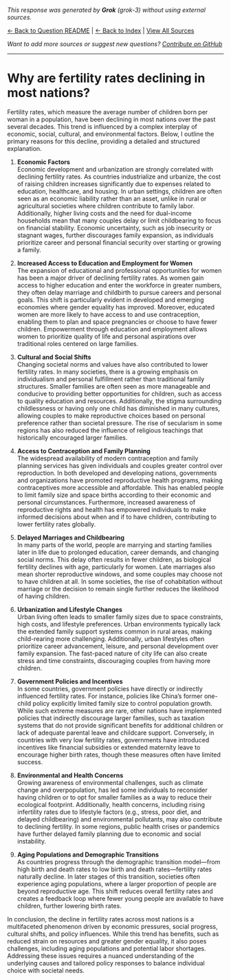 <!-- 
Generated by: grok
Model: grok-3
Prompt type: default
Generated at: 2025-06-12T22:51:54.250706
-->

*This response was generated by **Grok** (grok-3) without using external sources.*

[← Back to Question README](README.md) | [← Back to Index](../README.md) | [View All Sources](../allsources.md)

*Want to add more sources or suggest new questions? [Contribute on GitHub](https://github.com/justinwest/SuggestedSources)*

---

# Why are fertility rates declining in most nations?

Fertility rates, which measure the average number of children born per woman in a population, have been declining in most nations over the past several decades. This trend is influenced by a complex interplay of economic, social, cultural, and environmental factors. Below, I outline the primary reasons for this decline, providing a detailed and structured explanation.

1. **Economic Factors**  
   Economic development and urbanization are strongly correlated with declining fertility rates. As countries industrialize and urbanize, the cost of raising children increases significantly due to expenses related to education, healthcare, and housing. In urban settings, children are often seen as an economic liability rather than an asset, unlike in rural or agricultural societies where children contribute to family labor. Additionally, higher living costs and the need for dual-income households mean that many couples delay or limit childbearing to focus on financial stability. Economic uncertainty, such as job insecurity or stagnant wages, further discourages family expansion, as individuals prioritize career and personal financial security over starting or growing a family.

2. **Increased Access to Education and Employment for Women**  
   The expansion of educational and professional opportunities for women has been a major driver of declining fertility rates. As women gain access to higher education and enter the workforce in greater numbers, they often delay marriage and childbirth to pursue careers and personal goals. This shift is particularly evident in developed and emerging economies where gender equality has improved. Moreover, educated women are more likely to have access to and use contraception, enabling them to plan and space pregnancies or choose to have fewer children. Empowerment through education and employment allows women to prioritize quality of life and personal aspirations over traditional roles centered on large families.

3. **Cultural and Social Shifts**  
   Changing societal norms and values have also contributed to lower fertility rates. In many societies, there is a growing emphasis on individualism and personal fulfillment rather than traditional family structures. Smaller families are often seen as more manageable and conducive to providing better opportunities for children, such as access to quality education and resources. Additionally, the stigma surrounding childlessness or having only one child has diminished in many cultures, allowing couples to make reproductive choices based on personal preference rather than societal pressure. The rise of secularism in some regions has also reduced the influence of religious teachings that historically encouraged larger families.

4. **Access to Contraception and Family Planning**  
   The widespread availability of modern contraception and family planning services has given individuals and couples greater control over reproduction. In both developed and developing nations, governments and organizations have promoted reproductive health programs, making contraceptives more accessible and affordable. This has enabled people to limit family size and space births according to their economic and personal circumstances. Furthermore, increased awareness of reproductive rights and health has empowered individuals to make informed decisions about when and if to have children, contributing to lower fertility rates globally.

5. **Delayed Marriages and Childbearing**  
   In many parts of the world, people are marrying and starting families later in life due to prolonged education, career demands, and changing social norms. This delay often results in fewer children, as biological fertility declines with age, particularly for women. Late marriages also mean shorter reproductive windows, and some couples may choose not to have children at all. In some societies, the rise of cohabitation without marriage or the decision to remain single further reduces the likelihood of having children.

6. **Urbanization and Lifestyle Changes**  
   Urban living often leads to smaller family sizes due to space constraints, high costs, and lifestyle preferences. Urban environments typically lack the extended family support systems common in rural areas, making child-rearing more challenging. Additionally, urban lifestyles often prioritize career advancement, leisure, and personal development over family expansion. The fast-paced nature of city life can also create stress and time constraints, discouraging couples from having more children.

7. **Government Policies and Incentives**  
   In some countries, government policies have directly or indirectly influenced fertility rates. For instance, policies like China’s former one-child policy explicitly limited family size to control population growth. While such extreme measures are rare, other nations have implemented policies that indirectly discourage larger families, such as taxation systems that do not provide significant benefits for additional children or lack of adequate parental leave and childcare support. Conversely, in countries with very low fertility rates, governments have introduced incentives like financial subsidies or extended maternity leave to encourage higher birth rates, though these measures often have limited success.

8. **Environmental and Health Concerns**  
   Growing awareness of environmental challenges, such as climate change and overpopulation, has led some individuals to reconsider having children or to opt for smaller families as a way to reduce their ecological footprint. Additionally, health concerns, including rising infertility rates due to lifestyle factors (e.g., stress, poor diet, and delayed childbearing) and environmental pollutants, may also contribute to declining fertility. In some regions, public health crises or pandemics have further delayed family planning due to economic and social instability.

9. **Aging Populations and Demographic Transitions**  
   As countries progress through the demographic transition model—from high birth and death rates to low birth and death rates—fertility rates naturally decline. In later stages of this transition, societies often experience aging populations, where a larger proportion of people are beyond reproductive age. This shift reduces overall fertility rates and creates a feedback loop where fewer young people are available to have children, further lowering birth rates.

In conclusion, the decline in fertility rates across most nations is a multifaceted phenomenon driven by economic pressures, social progress, cultural shifts, and policy influences. While this trend has benefits, such as reduced strain on resources and greater gender equality, it also poses challenges, including aging populations and potential labor shortages. Addressing these issues requires a nuanced understanding of the underlying causes and tailored policy responses to balance individual choice with societal needs.